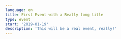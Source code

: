 ```yaml
---
language: en
title: First Event with a Really long title
type: event
start: '2019-01-19'
description: 'This will be a real event, really!'
---
```


